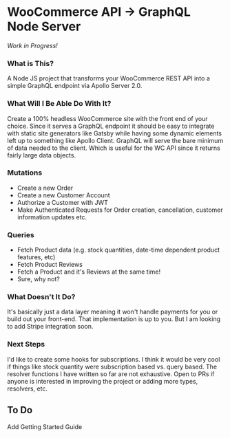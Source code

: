 # WooCommerce API -> GraphQL Node Server

*Work in Progress!*

### What is This?

A Node JS project that transforms your WooCommerce REST API into a simple GraphQL endpoint via Apollo Server 2.0.

### What Will I Be Able Do With It?

Create a 100% headless WooCommerce site with the front end of your choice. Since it serves a GraphQL endpoint it should be easy to integrate with static site generators like Gatsby while having some dynamic elements left up to something like Apollo Client. GraphQL will serve the bare minimum of data needed to the client. Which is useful for the WC API since it returns fairly large data objects.

### Mutations
- Create a new Order
- Create a new Customer Account
- Authorize a Customer with JWT
- Make Authenticated Requests for Order creation, cancellation, customer information updates etc.

### Queries
- Fetch Product data (e.g. stock quantities, date-time dependent product features, etc)
- Fetch Product Reviews
- Fetch a Product and it's Reviews at the same time!
- Sure, why not?

### What Doesn't It Do?
It's basically just a data layer meaning it won't handle payments for you or build out your front-end. That implementation is up to you. But I am looking to add Stripe integration soon.

### Next Steps

I'd like to create some hooks for subscriptions. I think it would be very cool if things like stock quantity were subscription based vs. query based. The resolver functions I have written so far are not exhaustive. Open to PRs if anyone is interested in improving the project or adding more types, resolvers, etc.

## To Do
Add Getting Started Guide
